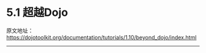 # 5.1 超越Dojo

原文地址：https://dojotoolkit.org/documentation/tutorials/1.10/beyond_dojo/index.html

---

